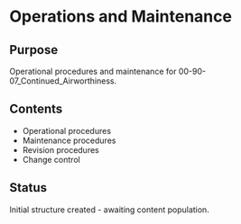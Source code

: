 # Operations and Maintenance

## Purpose
Operational procedures and maintenance for 00-90-07_Continued_Airworthiness.

## Contents
- Operational procedures
- Maintenance procedures
- Revision procedures
- Change control

## Status
Initial structure created - awaiting content population.
